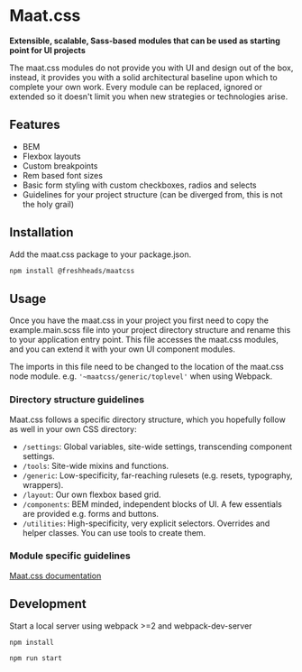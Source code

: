 # Maat.css

**Extensible, scalable, Sass-based modules that can be used as starting point for UI projects**

The maat.css modules do not provide you with UI and design out of the box, instead, it provides you with a solid architectural baseline upon which to complete your own work.
Every module can be replaced, ignored or extended so it doesn't limit you when new strategies or technologies arise.

## Features

* BEM
* Flexbox layouts
* Custom breakpoints
* Rem based font sizes
* Basic form styling with custom checkboxes, radios and selects
* Guidelines for your project structure (can be diverged from, this is not the holy grail) 

## Installation

Add the maat.css package to your package.json.

```bash
npm install @freshheads/maatcss
```

## Usage

Once you have the maat.css in your project you first need to copy the example.main.scss file into your project directory structure and rename this to your application entry point.
This file accesses the maat.css modules, and you can extend it with your own UI component modules.

The imports in this file need to be changed to the location of the maat.css node module. e.g. `'~maatcss/generic/toplevel'` when using Webpack.

### Directory structure guidelines

Maat.css follows a specific directory structure, which you hopefully follow as well in your own CSS directory:

* `/settings`: Global variables, site-wide settings, transcending component settings.
* `/tools`: Site-wide mixins and functions.
* `/generic`: Low-specificity, far-reaching rulesets (e.g. resets, typography, wrappers).
* `/layout`: Our own flexbox based grid.
* `/components`: BEM minded, independent blocks of UI. A few essentials are provided e.g. forms and buttons.
* `/utilities`: High-specificity, very explicit selectors. Overrides and helper
  classes. You can use tools to create them.

### Module specific guidelines

[Maat.css documentation](https://freshheads.github.io/maatcss-docs/)

## Development 

Start a local server using webpack >=2 and webpack-dev-server

```
npm install
```

```
npm run start
```
